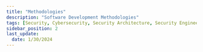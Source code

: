 ```yaml
---
title: "Methodologies"
description: "Software Development Methodologies"
tags: [Security, Cybersecurity, Security Architecture, Security Engineering, Application Security]
sidebar_position: 2
last_update:
  date: 1/30/2024
---
```

